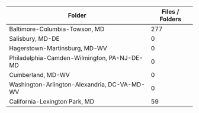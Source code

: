 | Folder                                       |   Files / Folders |
|----------------------------------------------|-------------------|
| Baltimore-Columbia-Towson, MD                |               277 |
| Salisbury, MD-DE                             |                 0 |
| Hagerstown-Martinsburg, MD-WV                |                 0 |
| Philadelphia-Camden-Wilmington, PA-NJ-DE-MD  |                 0 |
| Cumberland, MD-WV                            |                 0 |
| Washington-Arlington-Alexandria, DC-VA-MD-WV |                 0 |
| California-Lexington Park, MD                |                59 |